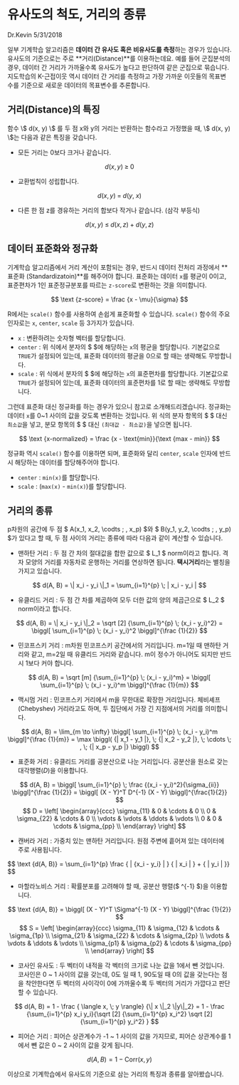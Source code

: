 유사도의 척도, 거리의 종류
================
Dr.Kevin
5/31/2018

일부 기계학습 알고리즘은 **데이터 간 유사도 혹은 비유사도를 측정**하는 경우가 있습니다. 유사도의 기준으로는 주로 **거리(Distance)**를 이용하는데요. 예를 들어 군집분석의 경우, 데이터 간 거리가 가까울수록 유사도가 높다고 판단하여 같은 군집으로 묶습니다. 지도학습의 K-근접이웃 역시 데이터 간 거리를 측정하고 가장 가까운 이웃들의 목표변수를 기준으로 새로운 데이터의 목표변수를 추론합니다.

거리(Distance)의 특징
---------------------

함수 \\$ d(x, y) \\$ 를 두 점 x와 y의 거리는 반환하는 함수라고 가정했을 때, \\$ d(x, y) \\$는 다음과 같은 특징을 갖습니다.

-   모든 거리는 0보다 크거나 같습니다.

  $$ d(x, y) \; ≥ \; 0 $$ 

-   교환법칙이 성립합니다.

  $$ d(x, y) \; = \; d(y, \; x) $$

-   다른 한 점 z를 경유하는 거리의 합보다 작거나 같습니다. (삼각 부등식)

  $$ d(x, y) \; ≤ \; d(x, z) \; + \; d(y, z) $$

데이터 표준화와 정규화
----------------------

기계학습 알고리즘에서 거리 계산이 포함되는 경우, 반드시 데이터 전처리 과정에서 **표준화 (Standardizatoin)**를 해주어야 합니다. 표준화는 데이터 `x`를 평균이 0이고, 표준편차가 1인 표준정규분포를 따르는 `z-score`로 변환하는 것을 의미합니다.

  $$ \text {z-score} = \frac {x - \mu}{\sigma} $$

R에서는 `scale()` 함수를 사용하여 손쉽게 표준화할 수 있습니다. `scale()` 함수의 주요 인자로는 `x`, `center`, `scale` 등 3가지가 있습니다.

-   `x` : 변환하려는 숫자형 벡터를 할당합니다.
-   `center` : 위 식에서 분자의 $ $에 해당하는 `x`의 평균을 할당합니다. 기본값으로 `TRUE`가 설정되어 있는데, 표준화 데이터의 평균을 0으로 할 때는 생략해도 무방합니다.
-   `scale` : 위 식에서 분자의 $ $에 해당하는 `x`의 표준편차를 할당합니다. 기본값으로 `TRUE`가 설정되어 있는데, 표준화 데이터의 표준편차를 1로 할 때는 생략해도 무방합니다.

그런데 표준화 대신 정규화를 하는 경우가 있으니 참고로 소개해드리겠습니다. 정규화는 데이터 `x`를 0~1 사이의 값을 갖도록 변환하는 것입니다. 위 식의 분자 항목의 $ $ 대신 `최소값`을 넣고, 분모 항목의 $ $ 대신 `(최대값 - 최소값)`을 넣으면 됩니다.

$$ \text {x-normalized} = \frac {x - \text{min}}{\text {max - min}} $$

정규화 역시 `scale()` 함수를 이용하면 되며, 표준화와 달리 `center`, `scale` 인자에 반드시 해당하는 데이터를 할당해주어야 합니다.

-   `center` : `min(x)`를 할당합니다.
-   `scale` : (`max(x)` - `min(x)`)를 할당합니다.

거리의 종류
-----------

p차원의 공간에 두 점 $ A(x_1, x_2, \codts \; , x_p) $와 $ B(y_1, y_2, \codts \; , y_p) $가 있다고 할 때, 두 점 사이의 거리는 종류에 따라 다음과 같이 계산할 수 있습니다.

-   맨하탄 거리 : 두 점 간 차의 절대값을 합한 값으로 $ L_1 $ norm이라고 합니다. 격자 모양의 거리를 자동차로 운행하는 거리를 연상하면 됩니다. **택시거리**라는 별칭을 가지고 있습니다.

$$ d(A, B) = \| x_i - y_i \|_1 = \sum_{i=1}^{p} \; | x_i - y_i | $$

-   유클리드 거리 : 두 점 간 차를 제곱하여 모두 더한 값의 양의 제곱근으로 $ L_2 $ norm이라고 합니다.

$$ d(A, B) = \| x_i - y_i \|_2 = \sqrt [2] {\sum_{i=1}^{p} \; (x_i - y_i)^2} = \biggl[ \sum_{i=1}^{p} \; (x_i - y_i)^2 \biggl]^{\frac {1}{2}} $$

-   민코프스키 거리 : m차원 민코프스키 공간에서의 거리입니다. m=1일 때 맨하탄 거리와 같고, m=2일 때 유클리드 거리와 같습니다. m이 정수가 아니어도 되지만 반드시 1보다 커야 합니다.

$$ d(A, B) = \sqrt [m] {\sum_{i=1}^{p} \; (x_i - y_i)^m} = \biggl[ \sum_{i=1}^{p} \; (x_i - y_i)^m \biggl]^{\frac {1}{m}} $$

-   맥시멈 거리 : 민코프스키 거리에서 m을 무한대로 확장한 거리입니다. 체비셰프(Chebyshev) 거리라고도 하며, 두 집단에서 가장 긴 지점에서의 거리를 의미합니다.

$$ d(A, B) = \lim_{m \to \infty} \biggl[ \sum_{i=1}^{p} \; (x_i - y_i)^m \biggl]^{\frac {1}{m}} = \max \biggl( {| x_1 - y_1 |}, \; {| x_2 - y_2 |}, \; \cdots \; , \; {| x_p - y_p |} \biggl) $$

-   표준화 거리 : 유클리드 거리를 공분산으로 나눈 거리입니다. 공분산을 원소로 갖는 대각행렬(*D*)을 이용합니다.

$$ d(A, B) = \biggl[ \sum_{i=1}^{p} \; \frac {(x_i - y_i)^2}{\sigma_{ii}} \biggl]^{\frac {1}{2}} = \biggl[ (X - Y)^T D^{-1} (X - Y) \biggl]^{\frac{1}{2}} $$
$$ D = \left[ \begin{array}{ccc} \sigma_{11} & 0 & \cdots & 0 \\ 0 & \sigma_{22} & \cdots & 0 \\ \vdots & \vdots & \ddots & \vdots \\ 0 & 0 & \cdots & \sigma_{pp} \\ \end{array} \right] $$

-   캔버라 거리 : 가중치 있는 맨하탄 거리입니다. 원점 주변에 흩어져 있는 데이터에 주로 사용됩니다.

$$ \text {d(A, B)} = \sum_{i=1}^{p} \frac { | {x_i - y_i} | } { | x_i | } + { | y_i | }} $$

-   마할라노비스 거리 : 확률분포를 고려해야 할 때, 공분산 행렬($ ^{-1} $)을 이용합니다.

$$ \text {d(A, B)} = \biggl[ (X - Y)^T \Sigma^{-1} (X - Y) \biggl]^{\frac {1}{2}} $$
$$ S = \left[ \begin{array}{ccc} \sigma_{11} & \sigma_{12} & \cdots & \sigma_{1p} \\ \sigma_{21} & \sigma_{22} & \cdots & \sigma_{2p} \\ \vdots & \vdots & \ddots & \vdots \\ \sigma_{p1} & \sigma_{p2} & \cdots & \sigma_{pp} \\ \end{array} \right] $$

-   코사인 유사도 : 두 벡터이 내적을 각 벡터의 크기로 나눈 값을 1에서 뺀 것입니다. 코사인은 0 ~ 1 사이의 값을 갖는데, 0도 일 때 1, 90도일 때 0의 값을 갖는다는 점을 착안한다면 두 벡터의 사이각이 0에 가까울수록 두 벡터의 거리가 가깝다고 판단할 수 있습니다.

$$ d(A, B) = 1 - \frac { \langle x, \; y \rangle} {\| x \|_2 \|y\|_2} = 1 - \frac {\sum_{i=1}^{p} x_i y_i}{\sqrt [2] {\sum_{i=1}^{p} x_i^2} \sqrt [2] {\sum_{i=1}^{p} y_i^2} } $$

-   피어슨 거리 : 피어슨 상관계수가 -1 ~ 1 사이의 값을 가지므로, 피어슨 상관계수를 1에서 뺀 값은 0 ~ 2 사이의 값을 갖게 됩니다.

$$ d(A, B) = 1 − \text {Corr} (x, y) $$

이상으로 기계학습에서 유사도의 기준으로 삼는 거리의 특징과 종류를 알아봤습니다.
